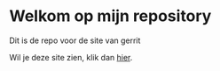 # Welkom op mijn repository

Dit is de repo voor de site van gerrit

Wil je deze site zien, klik dan [hier](https://thijsfenne.github.io/Git-Basics-Thijs-Fenne/).
